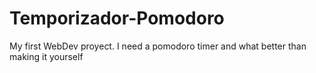 # Temporizador-Pomodoro
My first WebDev proyect. I need a pomodoro timer and what better than making it yourself
